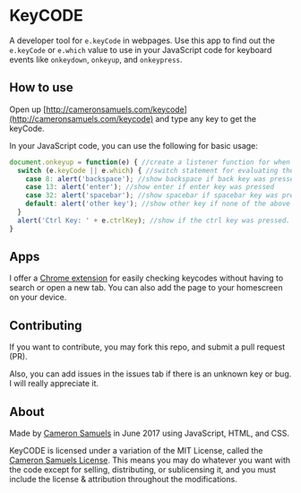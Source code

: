 # KeyCODE
A developer tool for `e.keyCode` in webpages. Use this app to find out the `e.keyCode` or `e.which` value to use in your JavaScript code for keyboard events like `onkeydown`, `onkeyup`, and `onkeypress`.
## How to use
Open up [http://cameronsamuels.com/keycode](http://cameronsamuels.com/keycode) and type any key to get the keyCode.

In your JavaScript code, you can use the following for basic usage:
```javascript
document.onkeyup = function(e) { //create a listener function for when a key is lifted up
  switch (e.keyCode || e.which) { //switch statement for evaluating the keyCode
    case 8: alert('backspace'); //show backspace if back key was pressed
    case 13: alert('enter'); //show enter if enter key was pressed
    case 32: alert('spacebar'); //show spacebar if spacebar key was pressed
    default: alert('other key'); //show other key if none of the above
  }
  alert('Ctrl Key: ' + e.ctrlKey); //show if the ctrl key was pressed. Try other modifiers too
}
```
## Apps
I offer a [Chrome extension](https://goo.gl/eQfc6p) for easily checking keycodes without having to search or open a new tab. You can also add the page to your homescreen on your device.
## Contributing
If you want to contribute, you may fork this repo, and submit a pull request (PR).

Also, you can add issues in the issues tab if there is an unknown key or bug. I will really appreciate it.
## About
Made by [Cameron Samuels](http://cameronsamuels.com) in June 2017 using JavaScript, HTML, and CSS.

KeyCODE is licensed under a variation of the MIT License, called the [Cameron Samuels License](LICENSE). This means you may do whatever you want with the code except for selling, distributing, or sublicensing it, and you must include the license & attribution throughout the modifications.
